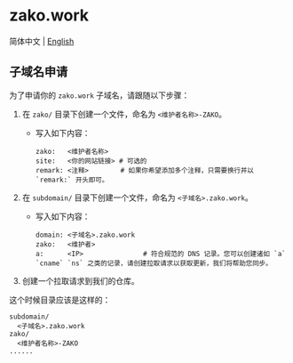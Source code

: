# zako.work

简体中文 | [English](./README.md)

## 子域名申请

为了申请你的 `zako.work` 子域名，请跟随以下步骤：

1. 在 `zako/` 目录下创建一个文件，命名为 `<维护者名称>-ZAKO`。
    - 写入如下内容：

      ```plaintext
      zako:   <维护者名称>
      site:   <你的网站链接> # 可选的
      remark: <注释>        # 如果你希望添加多个注释，只需要换行并以 `remark:` 开头即可。
      ```

2. 在 `subdomain/` 目录下创建一个文件，命名为 `<子域名>.zako.work`。
    - 写入如下内容：

      ```plaintext
      domain: <子域名>.zako.work
      zako:   <维护者>
      a:      <IP>               # 符合规范的 DNS 记录。您可以创建诸如 `a` `cname` `ns` 之类的记录，请创建拉取请求以获取更新，我们将帮助您同步。
      ```

3. 创建一个拉取请求到我们的仓库。

这个时候目录应该是这样的：

```plaintext
subdomain/
  <子域名>.zako.work
zako/
  <维护者名称>-ZAKO
......
```
